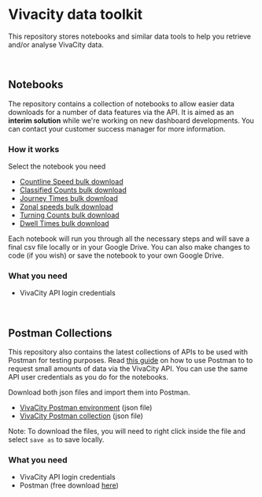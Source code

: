 # Vivacity data toolkit
This repository stores notebooks and similar data tools to help you retrieve and/or analyse VivaCity data. 

<br>

## Notebooks

The repository contains a collection of notebooks to allow easier data downloads for a number of data features via the API. It is aimed as an **interim solution** while we're working on new dashboard developments. You can contact your customer success manager for more information.

### How it works

Select the notebook you need
- [Countline Speed bulk download](https://github.com/vivacitylabs/data-toolkit/blob/master/countline_speeds_bulk_download_generator.ipynb)
- [Classified Counts bulk download](https://github.com/vivacitylabs/data-toolkit/blob/master/classified_counts_bulk_download_generator.ipynb)
- [Journey Times bulk download](https://github.com/vivacitylabs/data-toolkit/blob/master/journey_times_bulk_download_generator.ipynb)
- [Zonal speeds bulk download](https://github.com/vivacitylabs/data-toolkit/blob/master/zonal_speeds_bulk_download_generator.ipynb)
- [Turning Counts bulk download](https://github.com/vivacitylabs/data-toolkit/blob/master/turning_counts_bulk_download_generator.ipynb)
- [Dwell Times bulk download](https://github.com/vivacitylabs/data-toolkit/blob/master/dwell_times_bulk_download_generator.ipynb)

Each notebook will run you through all the necessary steps and will save a final csv file locally or in your Google Drive.
You can also make changes to code (if you wish) or save the notebook to your own Google Drive. 

### What you need

- VivaCity API login credentials

<br>

## Postman Collections

This repository also contains the latest collections of APIs to be used with Postman for testing purposes. Read [this guide](https://vivacitylabs.customerly.help/vivacity-api/api-postman-guide) on how to use Postman to to request small amounts of data via the VivaCity API. You can use the same API user credentials as you do for the notebooks. 

Download both json files and import them into Postman. 

- [VivaCity Postman environment](https://github.com/vivacitylabs/data-toolkit/blob/master/postman-collections/VivaCity%20Environment.postman_environment.json) (json file)
- [VivaCity Postman collection](https://raw.githubusercontent.com/vivacitylabs/data-toolkit/master/postman-collections/Vivacity%20API.postman_collection.json) (json file)

Note: To download the files, you will need to right click inside the file and select `save as` to save locally. 

### What you need

- VivaCity API login credentials
- Postman (free download [here](https://www.postman.com/)) 
